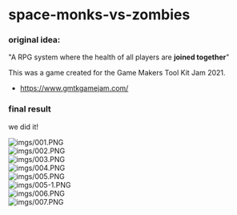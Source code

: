 # space-monks-vs-zombies

### original idea:  
"A RPG system where the health of all players are **joined together**"  

This was a game created for the Game Makers Tool Kit Jam 2021.  
- https://www.gmtkgamejam.com/


### final result
we did it! 

![imgs/001.PNG](image001)  
![imgs/002.PNG](image002)  
![imgs/003.PNG](image003)  
![imgs/004.PNG](image004)  
![imgs/005.PNG](image005)  
![imgs/005-1.PNG](image005-1)  
![imgs/006.PNG](image006)  
![imgs/007.PNG](image007)  